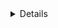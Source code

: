 <details class="mf-entity-entry">
<mf-entity-summary icon="buildings/pathogen-lab/pathogen-lab-icon.png">Pathogen lab</mf-entity-summary>

![Preview](pathogen-lab/pathogen-lab-preview.png)

<table>
    <tr>
        <th>Default name</th>
        <td>"pathogen-lab"</td>
    </tr>
    <tr>
        <th>Default type</th>
        <td>"assembling-machine"</td>
    </tr>
    <tr>
        <th>Size</th>
        <td>7x7</td>
    </tr>
    <tr>
        <th>Frozen graphics</th>
        <td>yes</td>
    </tr>
    <tr>
        <th>Sounds</th>
        <td>no</td>
    </tr>
    <tr>
        <th>Credits</th>
        <td><a href="https://www.figma.com/proto/y1IQG08ZG2jIeJ5sTyF4MP/Factorio-Buildings" target="_blank">Hurricane</a></td>
    </tr>
    <tr>
        <th>License</th>
        <td><a href="https://creativecommons.org/licenses/by/4.0/" target="_blank">CC BY</a></td>
    </tr>
    <tr>
        <th>API</th>
        <td><a href="https://github.com/SimonBrodtmann/mod-framework/blob/main/mf-buildings/code/PathogenLab.lua" target="_blank">/mf-buildings/code/PathogenLab.lua</a></td>
    </tr>
</table>

### Minimal example

```lua
local PathogenLabFactory = require(MF.buildings .. "PathogenLab")
local PathogenLab = PathogenLabFactory()

PathogenLab.EntityBuilder:new():apply()

PathogenLab.ItemBuilder:new():apply()

PathogenLab.RecipeBuilder:new()
    :ingredients({
        { type = "item", name = "iron-plate", amount = 100 }
    })
    :apply()

PathogenLab.TechnologyBuilder:new()
    :prerequisites({ "automation-science-pack" })
    :count(500)
    :ingredients({ { "automation-science-pack", 1 } })
    :time(60)
    :apply()
```

### Usage example

```lua
local PathogenLabFactory = require(MF.buildings .. "PathogenLab")
local PathogenLab = PathogenLabFactory()

PathogenLab.EntityBuilder:new()
    :allowProductivity(true)
    :pipes()
    :apply({
        crafting_categories = table.deepcopy(data.raw["assembling-machine"]["biochamber"].crafting_categories)
    })

PathogenLab.ItemBuilder:new():apply()

PathogenLab.RecipeBuilder:new()
    :ingredients({
        { type = "item", name = "iron-plate", amount = 100 }
    })
    :apply()

PathogenLab.TechnologyBuilder:new()
    :prerequisites({ "automation-science-pack" })
    :count(500)
    :ingredients({ { "automation-science-pack", 1 } })
    :time(60)
    :apply()
```

</details>